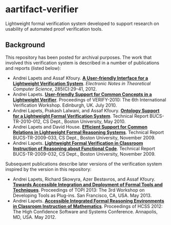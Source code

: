 # aartifact-verifier

Lightweight formal verification system developed to support research on usability of automated proof verification tools.

## Background

This repository has been posted for archival purposes. The work that involved this verification system is described in a number of publications and reports (listed below):
* Andrei Lapets and Assaf Kfoury. [**A User-friendly Interface for a Lightweight Verification System**](http://www.cs.bu.edu/techreports/pdf/2010-011-aartifact-interface.pdf). *Electronic Notes in Theoretical Computer Science*, 285(C):29-41, 2012.
* Andrei Lapets. [**User-friendly Support for Common Concepts in a Lightweight Verifier**](http://www.cs.bu.edu/techreports/pdf/2010-010-aartifact-discussion.pdf). Proceedings of VERIFY-2010: The 6th International Verification Workshop. Edinburgh, UK. July 2010.
* Andrei Lapets, Prakash Lalwani, and Assaf Kfoury. [**Ontology Support for a Lightweight Formal Verification System**](http://www.cs.bu.edu/techreports/pdf/2010-012-aartifact-ontology.pdf). Technical Report BUCS-TR-2010-012, CS Dept., Boston University, May 2010.
* Andrei Lapets and David House. [**Efficient Support for Common Relations in Lightweight Formal Reasoning Systems**](http://www.cs.bu.edu/techreports/pdf/2009-033-efficient-verifier-relations.pdf). Technical Report BUCS-TR-2009-033, CS Dept., Boston University, November 2009.
* Andrei Lapets. [**Lightweight Formal Verification in Classroom Instruction of Reasoning about Functional Code**](http://www.cs.bu.edu/techreports/pdf/2009-032-classroom-verification-functional.pdf). Technical Report BUCS-TR-2009-032, CS Dept., Boston University, November 2009.

Subsequent publications describe later versions of the verification system inspired by the version in this repository:
* Andrei Lapets, Richard Skowyra, Azer Bestavros, and Assaf Kfoury. [**Towards Accessible Integration and Deployment of Formal Tools and Techniques**](http://cs-people.bu.edu/lapets/resource/topi2013-integdep.pdf). Proceedings of TOPI 2013: The 3rd Workshop on Developing Tools as Plug-ins. San Francisco, CA, USA. May 2013.
* Andrei Lapets. [**Accessible Integrated Formal Reasoning Environments in Classroom Instruction of Mathematics**](http://www.cs.bu.edu/techreports/pdf/2012-015-env-classroom-math.pdf). Proceedings of HCSS 2012: The High Confidence Software and Systems Conference. Annapolis, MD, USA. May 2012.
